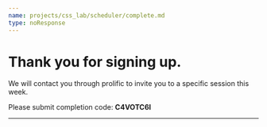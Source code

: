 ```yaml
---
name: projects/css_lab/scheduler/complete.md
type: noResponse
---
```


# Thank you for signing up.

We will contact you through prolific to invite you to a specific session this week.

Please submit completion code: **C4VOTC6I**

---
